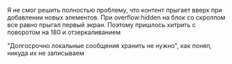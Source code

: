 Я не смог решить полностью проблему, что контент прыгает вверх при добавлении новых элементов. 
При overflow:hidden на блок со скроллом все равно прыгал первый экран.
Поэтому пришлось хитрить с поворотом на 180 и отзеркаливанием

"Долгосрочно локальные сообщения хранить не нужно", как понял, никуда их не записываем
